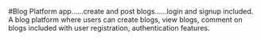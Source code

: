 #Blog Platform app......create and post blogs......login and signup included.
<br>
A blog platform where users can create blogs, view blogs, comment on blogs included with user registration, authentication features.
